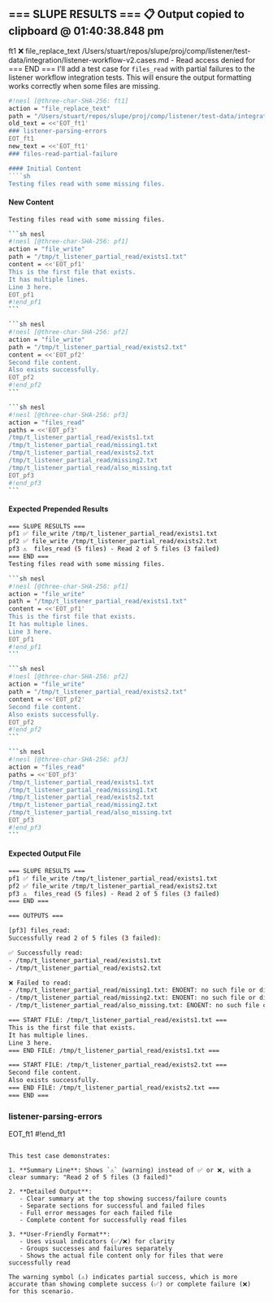 === SLUPE RESULTS ===
📋 Output copied to clipboard @ 01:40:38.848 pm
---------------------
ft1 ❌ file_replace_text /Users/stuart/repos/slupe/proj/comp/listener/test-data/integration/listener-workflow-v2.cases.md - Read access denied for
=== END ===
I'll add a test case for `files_read` with partial failures to the listener workflow integration tests. This will ensure the output formatting works correctly when some files are missing.

```sh nesl
#!nesl [@three-char-SHA-256: ft1]
action = "file_replace_text"
path = "/Users/stuart/repos/slupe/proj/comp/listener/test-data/integration/listener-workflow-v2.cases.md"
old_text = <<'EOT_ft1'
### listener-parsing-errors
EOT_ft1
new_text = <<'EOT_ft1'
### files-read-partial-failure

#### Initial Content
````sh
Testing files read with some missing files.
````

#### New Content
````sh
Testing files read with some missing files.

```sh nesl
#!nesl [@three-char-SHA-256: pf1]
action = "file_write"
path = "/tmp/t_listener_partial_read/exists1.txt"
content = <<'EOT_pf1'
This is the first file that exists.
It has multiple lines.
Line 3 here.
EOT_pf1
#!end_pf1
```

```sh nesl
#!nesl [@three-char-SHA-256: pf2]
action = "file_write"
path = "/tmp/t_listener_partial_read/exists2.txt"
content = <<'EOT_pf2'
Second file content.
Also exists successfully.
EOT_pf2
#!end_pf2
```

```sh nesl
#!nesl [@three-char-SHA-256: pf3]
action = "files_read"
paths = <<'EOT_pf3'
/tmp/t_listener_partial_read/exists1.txt
/tmp/t_listener_partial_read/missing1.txt
/tmp/t_listener_partial_read/exists2.txt
/tmp/t_listener_partial_read/missing2.txt
/tmp/t_listener_partial_read/also_missing.txt
EOT_pf3
#!end_pf3
```
````

#### Expected Prepended Results
````sh
=== SLUPE RESULTS ===
pf1 ✅ file_write /tmp/t_listener_partial_read/exists1.txt
pf2 ✅ file_write /tmp/t_listener_partial_read/exists2.txt
pf3 ⚠️  files_read (5 files) - Read 2 of 5 files (3 failed)
=== END ===
Testing files read with some missing files.

```sh nesl
#!nesl [@three-char-SHA-256: pf1]
action = "file_write"
path = "/tmp/t_listener_partial_read/exists1.txt"
content = <<'EOT_pf1'
This is the first file that exists.
It has multiple lines.
Line 3 here.
EOT_pf1
#!end_pf1
```

```sh nesl
#!nesl [@three-char-SHA-256: pf2]
action = "file_write"
path = "/tmp/t_listener_partial_read/exists2.txt"
content = <<'EOT_pf2'
Second file content.
Also exists successfully.
EOT_pf2
#!end_pf2
```

```sh nesl
#!nesl [@three-char-SHA-256: pf3]
action = "files_read"
paths = <<'EOT_pf3'
/tmp/t_listener_partial_read/exists1.txt
/tmp/t_listener_partial_read/missing1.txt
/tmp/t_listener_partial_read/exists2.txt
/tmp/t_listener_partial_read/missing2.txt
/tmp/t_listener_partial_read/also_missing.txt
EOT_pf3
#!end_pf3
```
````

#### Expected Output File
````sh
=== SLUPE RESULTS ===
pf1 ✅ file_write /tmp/t_listener_partial_read/exists1.txt
pf2 ✅ file_write /tmp/t_listener_partial_read/exists2.txt
pf3 ⚠️  files_read (5 files) - Read 2 of 5 files (3 failed)
=== END ===

=== OUTPUTS ===

[pf3] files_read:
Successfully read 2 of 5 files (3 failed):

✅ Successfully read:
- /tmp/t_listener_partial_read/exists1.txt
- /tmp/t_listener_partial_read/exists2.txt

❌ Failed to read:
- /tmp/t_listener_partial_read/missing1.txt: ENOENT: no such file or directory, open '/tmp/t_listener_partial_read/missing1.txt'
- /tmp/t_listener_partial_read/missing2.txt: ENOENT: no such file or directory, open '/tmp/t_listener_partial_read/missing2.txt'
- /tmp/t_listener_partial_read/also_missing.txt: ENOENT: no such file or directory, open '/tmp/t_listener_partial_read/also_missing.txt'

=== START FILE: /tmp/t_listener_partial_read/exists1.txt ===
This is the first file that exists.
It has multiple lines.
Line 3 here.
=== END FILE: /tmp/t_listener_partial_read/exists1.txt ===

=== START FILE: /tmp/t_listener_partial_read/exists2.txt ===
Second file content.
Also exists successfully.
=== END FILE: /tmp/t_listener_partial_read/exists2.txt ===
=== END ===
````

### listener-parsing-errors
EOT_ft1
#!end_ft1
```

This test case demonstrates:

1. **Summary Line**: Shows `⚠️` (warning) instead of ✅ or ❌, with a clear summary: "Read 2 of 5 files (3 failed)"

2. **Detailed Output**: 
   - Clear summary at the top showing success/failure counts
   - Separate sections for successful and failed files
   - Full error messages for each failed file
   - Complete content for successfully read files

3. **User-Friendly Format**:
   - Uses visual indicators (✅/❌) for clarity
   - Groups successes and failures separately
   - Shows the actual file content only for files that were successfully read

The warning symbol (⚠️) indicates partial success, which is more accurate than showing complete success (✅) or complete failure (❌) for this scenario.